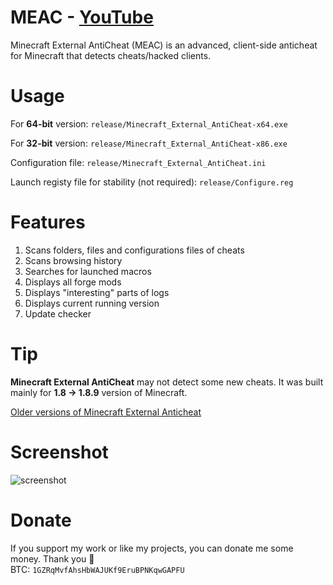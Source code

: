 # MEAC - [YouTube](https://www.youtube.com/watch?v=hvYiXEBIAPY)
Minecraft External AntiCheat (MEAC) is an advanced, client-side anticheat for Minecraft that detects cheats/hacked clients.

# Usage
For **64-bit** version:
`release/Minecraft_External_AntiCheat-x64.exe`

For **32-bit** version:
`release/Minecraft_External_AntiCheat-x86.exe`

Configuration file:
`release/Minecraft_External_AntiCheat.ini`

Launch registy file for stability (not required):
`release/Configure.reg`

# Features
1. Scans folders, files and configurations files of cheats
2. Scans browsing history
3. Searches for launched macros
4. Displays all forge mods
5. Displays "interesting" parts of logs
6. Displays current running version
7. Update checker

# Tip
**Minecraft External AntiCheat** may not detect some new cheats. It was built mainly for **1.8 -> 1.8.9** version of Minecraft.

[Older versions of Minecraft External Anticheat](http://minecraft-external-anticheat.5v.pl/)

# Screenshot
![screenshot](https://i.imgur.com/jGaSU4T.png)

# Donate
If you support my work or like my projects, you can donate me some money. Thank you 💙\
BTC: `1GZRqMvfAhsHbWAJUKf9EruBPNKqwGAPFU`

